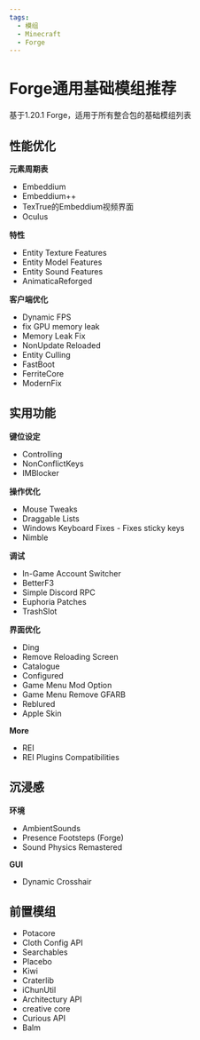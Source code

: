 ```yaml
---
tags:
  - 模组
  - Minecraft
  - Forge
---
```

# Forge通用基础模组推荐

基于1.20.1 Forge，适用于所有整合包的基础模组列表

## 性能优化

**元素周期表**

- Embeddium
- Embeddium++
- TexTrue的Embeddium视频界面
- Oculus

**特性**

- Entity Texture Features
- Entity Model Features
- Entity Sound Features
- AnimaticaReforged

**客户端优化**

- Dynamic FPS
- fix GPU memory leak
- Memory Leak Fix
- NonUpdate Reloaded
- Entity Culling
- FastBoot
- FerriteCore
- ModernFix

## 实用功能

**键位设定**

- Controlling
- NonConflictKeys
- IMBlocker

**操作优化**

- Mouse Tweaks
- Draggable Lists
- Windows Keyboard Fixes - Fixes sticky keys
- Nimble

**调试**

- In-Game Account Switcher
- BetterF3
- Simple Discord RPC
- Euphoria Patches
- TrashSlot

**界面优化**

- Ding
- Remove Reloading Screen
- Catalogue
- Configured
- Game Menu Mod Option
- Game Menu Remove GFARB
- Reblured
- Apple Skin

**More**

- REI
- REI Plugins Compatibilities

## 沉浸感

**环境**

- AmbientSounds
- Presence Footsteps (Forge)
- Sound Physics Remastered

**GUI**

- Dynamic Crosshair

## 前置模组

- Potacore
- Cloth Config API
- Searchables
- Placebo
- Kiwi
- Craterlib
- iChunUtil
- Architectury API
- creative core
- Curious API
- Balm
